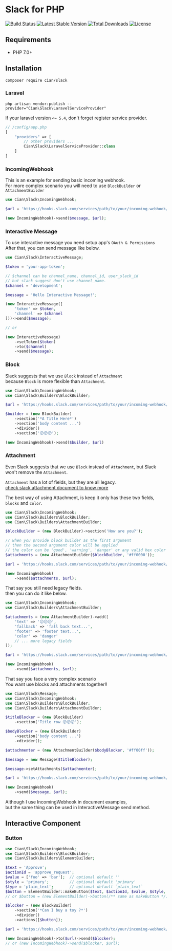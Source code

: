 # Slack for PHP

[![Build Status](https://travis-ci.com/cian6390/slack.svg?branch=master)](https://travis-ci.com/cian6390/slack)
[![Latest Stable Version](https://poser.pugx.org/cian/slack/v/stable)](https://packagist.org/packages/cian/slack)
[![Total Downloads](https://poser.pugx.org/cian/slack/downloads)](https://packagist.org/packages/cian/slack)
[![License](https://poser.pugx.org/cian/slack/license)](https://packagist.org/packages/cian/slack)

## Requirements

- PHP 7.0+

## Installation

```
composer require cian/slack
```

### Laravel

```shell
php artisan vendor:publish --provider="Cian\Slack\LaravelServiceProvider"
```

If your laravel version `<= 5.4`, don't forget register service provider.  

```php
// /config/app.php
[
    "providers" => [
        // other providers ...
        Cian\Slack\LaravelServiceProvider::class
    ]
]
```

### IncomingWebhook

This is an example for sending basic incoming webhook.  
For more complex scenario you will need to use `BlockBuilder` or `AttachmentBuilder`

```php
use Cian\Slack\IncomingWebhook;

$url = 'https://hooks.slack.com/services/path/to/your/incoming-webhook/url';

(new IncomingWebhook)->send($message, $url);
```

### Interactive Message

To use interactive message you need setup app's `OAuth & Permissions`  
After that, you can send message like below.  

```php
use Cian\Slack\InteractiveMessage;

$token = 'your-app-token';

// $channel can be channel_name, channel_id, user_slack_id
// but slack suggest don't use channel_name.
$channel = 'development';

$message = 'Hello Interactive Message!';

(new InteractiveMessage([
    'token' => $token,
    'channel' => $channel
]))->send($message);

// or

(new InteractiveMessage)
    ->setToken($token)
    ->to($channel)
    ->send($message);
```

### Block

Slack suggests that we use `Block` instead of `Attachment`  
because `Block` is more flexible than `Attachment`.  

```php
use Cian\Slack\IncomingWebhook;
use Cian\Slack\Builders\BlockBuilder;

$url = 'https://hooks.slack.com/services/path/to/your/incoming-webhook/url';

$builder = (new BlockBuilder)
    ->section('*A Title Here*')
    ->section('body content ...')
    ->divider()
    ->section('😗😗😗');

(new IncomingWebhook)->send($builder, $url)
```

### Attachment

Even Slack suggests that we use `Block` instead of `Attachment`, 
but Slack won't remove the `Attachment`.  

`Attachment` has a lot of fields, but they are all legacy.  
[check slack attachment document to know more](https://api.slack.com/reference/messaging/attachments)  

The best way of using Attachment, is keep it only has these two fields, `blocks` and `color`.  

```php
use Cian\Slack\IncomingWebhook;
use Cian\Slack\Builders\BlockBuilder;
use Cian\Slack\Builders\AttachmentBuilder;

$blockBuilder = (new BlockBuilder)->section('How are you?');

// when you provide block builder as the first argument
// then the second argument color will be applied
// the color can be 'good', 'warning', 'danger' or any valid hex color code.
$attachments = (new AttachmentBuilder($blockBuilder, '#ff0000'));

$url = 'https://hooks.slack.com/services/path/to/your/incoming-webhook/url';

(new IncomingWebhook)
    ->send($attachments, $url);
```

That say you still need legacy fields.  
then you can do it like below.  

```php
use Cian\Slack\IncomingWebhook;
use Cian\Slack\Builders\AttachmentBuilder;

$attachments = (new AttachmentBuilder)->add([
    'text' => '😗😗😗',
    'fallback' => 'fall back text...',
    'footer' => 'footer text...',
    'color' => 'danger'
    // ... more legacy fields
]);

$url = 'https://hooks.slack.com/services/path/to/your/incoming-webhook/url';

(new IncomingWebhook)
    ->send($attachments, $url);
```

That say you face a very complex scenario  
You want use blocks and attachments together!!  

```php
use Cian\Slack\Message;
use Cian\Slack\IncomingWebhook;
use Cian\Slack\Builders\BlockBuilder;
use Cian\Slack\Builders\AttachmentBuilder;

$titleBlocker = (new BlockBuilder)
    ->section('Title row 😗😗😗');

$bodyBlocker = (new BlockBuilder)
    ->section('body content ...')
    ->divider();

$attachmenter = (new AttachmentBuilder($bodyBlocker, '#ff00ff'));

$message = new Message($titleBlocker);

$message->setAttachments($attachmenter);

$url = 'https://hooks.slack.com/services/path/to/your/incoming-webhook/url';

(new IncomingWebhook)
    ->send($message, $url);
```

Although I use IncomingWebhook in document examples,  
but the same thing can be used in InteractiveMessage send method.  

## Interactive Component

### Button

```php
use Cian\Slack\IncomingWebhook;
use Cian\Slack\Builders\BlockBuilder;
use Cian\Slack\Builders\ElementBuilder;

$text = 'Approve';
$actionId = 'approve_request';
$value = ['foo' => 'bar'];  // optional default ''
$style = 'primary';         // optional default 'primary'
$type = 'plain_text';       // optional default `plain_text`
$button = ElementBuilder::makeButton($text, $actionId, $value, $style, $type);
// or $button = (new ElementBuilder)->button(/** same as makeButton */);

$blocker = (new BlockBuilder)
    ->section('*Can I buy a toy ?*')
    ->divider()
    ->actions([$button]);

$url = 'https://hooks.slack.com/services/path/to/your/incoming-webhook/url';

(new IncomingWebhook)->to($url)->send($blocker);
// or (new IncomingWebhook)->send($blocker, $url);
```
